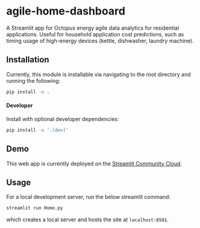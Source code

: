 # agile-home-dashboard

A Streamlit app for Octopus energy agile data analytics for residential applications.
Useful for household application cost predictions, such as timing usage of high-energy
devices (kettle, dishwasher, laundry machine).

## Installation
Currently, this module is installable via navigating to the root directory and running the following:

```bash
pip install -e .
```

#### Developer
Install with optional developer dependencies:
```bash
pip install -e '.[dev]'
```

## Demo
This web app is currently deployed on the [Streamlit Community Cloud](https://agile-home-dashboard.streamlit.app/).

## Usage
For a local development server, run the below streamlit command:

```bash
streamlit run Home.py
```

which creates a local server and hosts the site at `localhost:8501`.
